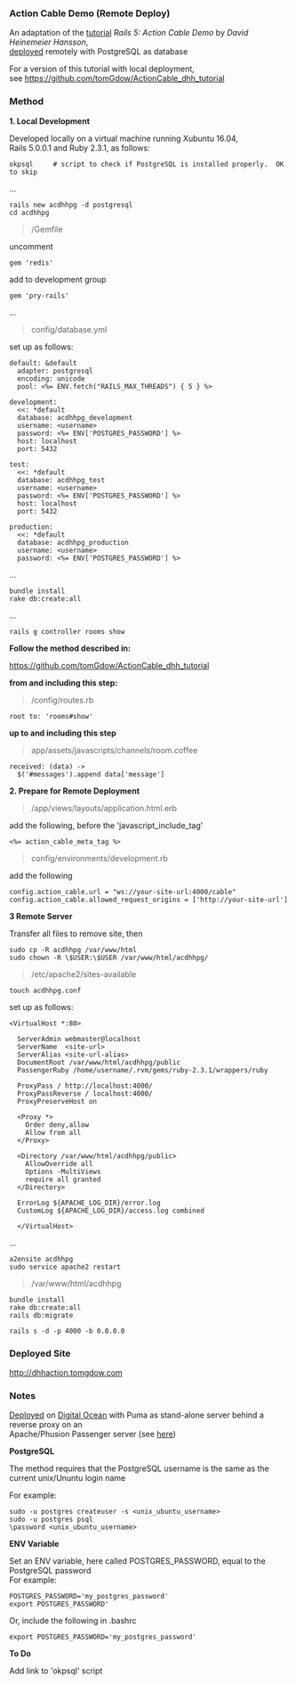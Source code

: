 ### Action Cable Demo (Remote Deploy)

An adaptation of the [tutorial](https://www.youtube.com/watch?v=n0WUjGkDFS0) *Rails 5: Action Cable Demo* by *David Heinemeier Hansson*,  
[deployed](http://dhhaction.tomgdow.com) remotely with PostgreSQL as database

For a version of this tutorial with local deployment,  
see https://github.com/tomGdow/ActionCable_dhh_tutorial 

### Method 

**1. Local Development**

Developed locally on a virtual machine running Xubuntu 16.04,  
Rails 5.0.0.1 and  Ruby 2.3.1, as follows: 

    okpsql     # script to check if PostgreSQL is installed properly.  OK to skip

&hellip;

    rails new acdhhpg -d postgresql
    cd acdhhpg

> /Gemfile  

uncomment   

    gem 'redis'  

add to development group 

    gem 'pry-rails'

&hellip;  


> config/database.yml

set up as follows:

    default: &default
      adapter: postgresql
      encoding: unicode
      pool: <%= ENV.fetch("RAILS_MAX_THREADS") { 5 } %>

    development:
      <<: *default
      database: acdhhpg_development
      username: <username>
      password: <%= ENV['POSTGRES_PASSWORD'] %>
      host: localhost
      port: 5432

    test:
      <<: *default
      database: acdhhpg_test
      username: <username> 
      password: <%= ENV['POSTGRES_PASSWORD'] %>
      host: localhost
      port: 5432

    production:
      <<: *default
      database: acdhhpg_production
      username: <username>
      password: <%= ENV['POSTGRES_PASSWORD'] %>

&hellip;  

    bundle install
    rake db:create:all

&hellip;  

    rails g controller rooms show

**Follow the method described in:**  

 https://github.com/tomGdow/ActionCable_dhh_tutorial

**from and including this step:**  

> /config/routes.rb
    
    root to: 'rooms#show'

**up to and including this step** 

> app/assets/javascripts/channels/room.coffee

    received: (data) -> 
      $('#messages').append data['message']

**2. Prepare for Remote Deployment**

>  /app/views/layouts/application.html.erb

add the following, before the 'javascript_include_tag'

    <%= action_cable_meta_tag %>
 
> config/environments/development.rb

add the following

    config.action_cable.url = "ws://your-site-url:4000/cable"
    config.action_cable.allowed_request_origins = ['http://your-site-url']

**3 Remote Server**

Transfer all files to remove site, then

    sudo cp -R acdhhpg /var/www/html
    sudo chown -R \$USER:\$USER /var/www/html/acdhhpg/
    
> /etc/apache2/sites-available

    touch acdhhpg.conf  

set up as  follows:

    <VirtualHost *:80>
      
      ServerAdmin webmaster@localhost
      ServerName  <site-url> 
      ServerAlias <site-url-alias>
      DocumentRoot /var/www/html/acdhhpg/public
      PassengerRuby /home/username/.rvm/gems/ruby-2.3.1/wrappers/ruby

      ProxyPass / http://localhost:4000/
      ProxyPassReverse / localhost:4000/
      ProxyPreserveHost on 

      <Proxy *>
        Order deny,allow
        Allow from all
      </Proxy>

      <Directory /var/www/html/acdhhpg/public>
        AllowOverride all 
        Options -MultiViews
        require all granted
      </Directory>

      ErrorLog ${APACHE_LOG_DIR}/error.log
      CustomLog ${APACHE_LOG_DIR}/access.log combined

      </VirtualHost>

&hellip;  

    a2ensite acdhhpg
    sudo service apache2 restart

> /var/www/html/acdhhpg  
 
    bundle install
    rake db:create:all
    rails db:migrate

    rails s -d -p 4000 -b 0.0.0.0

### Deployed Site


http://dhhaction.tomgdow.com

### Notes

[Deployed](http://dhhaction.tomgdow.com) on [Digital Ocean](https://www.digitalocean.com/) with Puma as stand-alone server behind a reverse proxy on an  
 Apache/Phusion Passenger server (see [here](https://www.phusionpassenger.com/library/deploy/standalone/reverse_proxy.html))   

**PostgreSQL**

The method requires that the PostgreSQL username is the 
same  as the current unix/Ununtu login name  

 For example:  

    sudo -u postgres createuser -s <unix_ubuntu_username>
    sudo -u postgres psql
    \password <unix_ubuntu_username>  

**ENV Variable**

Set an ENV variable, here called POSTGRES_PASSWORD, equal to the PostgreSQL password  
For example:

    POSTGRES_PASSWORD='my_postgres_password'
    export POSTGRES_PASSWORD'  

Or, include the following in .bashrc  

    export POSTGRES_PASSWORD='my_postgres_password'

**To Do**

Add link to 'okpsql' script
